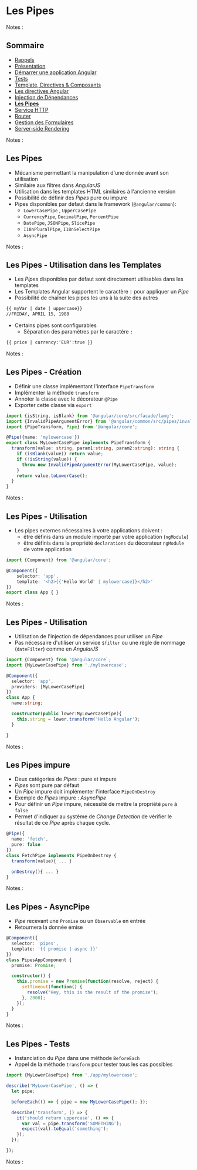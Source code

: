 # Les Pipes

<!-- .slide: class="page-title" -->

Notes :



## Sommaire

<!-- .slide: class="toc" -->

- [Rappels](#/1)
- [Présentation](#/2)
- [Démarrer une application Angular](#/3)
- [Tests](#/4)
- [Template, Directives & Composants](#/5)
- [Les directives Angular](#/6)
- [Injection de Dépendances](#/7)
- **[Les Pipes](#/8)**
- [Service HTTP](#/9)
- [Router](#/10)
- [Gestion des Formulaires](#/11)
- [Server-side Rendering](#/12)

Notes :



## Les Pipes

- Mécanisme permettant la manipulation d'une donnée avant son utilisation
- Similaire aux filtres dans *AngularJS*
- Utilisation dans les templates HTML similaires à l'ancienne version
- Possibilité de définir des *Pipes* pure ou impure
- Pipes disponibles par défaut dans le framework (`@angular/common`):
  - `LowerCasePipe` , `UpperCasePipe`
  - `CurrencyPipe`, `DecimalPipe`, `PercentPipe`
  - `DatePipe`, `JSONPipe`, `SlicePipe`
  - `I18nPluralPipe`, `I18nSelectPipe`
  - `AsyncPipe`

Notes :



## Les Pipes - Utilisation dans les Templates

- Les *Pipes* disponibles par défaut sont directement utilisables dans les templates
- Les Templates Angular supportent le caractère `|` pour appliquer un *Pipe*
- Possibilité de chaîner les pipes les uns à la suite des autres

```html
{{ myVar | date | uppercase}}
//FRIDAY, APRIL 15, 1988
```

- Certains pipes sont configurables
  - Séparation des paramètres par le caractère `:`

```html
{{ price | currency:'EUR':true }}
```

Notes :



## Les Pipes - Création

- Définir une classe implémentant l'interface `PipeTransform`
- Implémenter la méthode `transform`
- Annoter la classe avec le décorateur `@Pipe`
- Exporter cette classe via `export`

```typescript
import {isString, isBlank} from '@angular/core/src/facade/lang';
import {InvalidPipeArgumentError} from '@angular/common/src/pipes/invalid_pipe_argument_error';
import {PipeTransform, Pipe} from '@angular/core';

@Pipe({name: 'mylowercase'})
export class MyLowerCasePipe implements PipeTransform {
  transform(value: string, param1:string, param2:string): string {
    if (isBlank(value)) return value;
    if (!isString(value)) {
      throw new InvalidPipeArgumentError(MyLowerCasePipe, value);
    }  
    return value.toLowerCase();
  }
}
```

Notes :



## Les Pipes - Utilisation

- Les pipes externes nécessaires à votre applications doivent :
  - être définis dans un module importé par votre application (`ngModule`)
  - être définis dans la propriété `declarations` du décorateur `ngModule` de votre application

```typescript
import {Component} from '@angular/core';

@Component({
	selector: 'app',
	template: '<h2>{{'Hello World' | mylowercase}}</h2>'
})
export class App { }
```

Notes :



## Les Pipes - Utilisation

- Utilisation de l'injection de dépendances pour utiliser un *Pipe*
- Pas nécessaire d'utiliser un service `$filter` ou une règle de nommage (`dateFilter`) comme en *AngularJS*

```typescript
import {Component} from '@angular/core`;
import {MyLowerCasePipe} from './mylowercase';

@Component({
  selector: 'app',
  providers: [MyLowerCasePipe]
})
class App {
  name:string;

  constructor(public lower:MyLowerCasePipe){
    this.string = lower.transform('Hello Angular');
  }

}
```

Notes :



## Les Pipes impure

- Deux catégories de *Pipes* : pure et impure
- *Pipes* sont pure par défaut
- Un *Pipe* impure doit implémenter l'interface `PipeOnDestroy`
- Exemple de *Pipes* impure : *AsyncPipe*
- Pour définir un *Pipe* impure, nécessité de mettre la propriété `pure` à `false`
- Permet d'indiquer au système de *Change Detection* de vérifier le résultat de ce *Pipe* après chaque cycle.

```typescript
@Pipe({
  name: 'fetch',
  pure: false
})
class FetchPipe implements PipeOnDestroy {
  transform(value){ ... }

  onDestroy(){ ... }
}
```

Notes :



## Les Pipes - AsyncPipe

- *Pipe* recevant une `Promise` ou un `Observable` en entrée
- Retournera la donnée émise

```typescript
@Component({
  selector: 'pipes',
  template: '{{ promise | async }}'
})
class PipesAppComponent {
  promise: Promise;

  constructor() {
    this.promise = new Promise(function(resolve, reject) {
      setTimeout(function() {
        resolve("Hey, this is the result of the promise");
      }, 2000);
    });
  }
}
```

Notes :



## Les Pipes - Tests

- Instanciation du *Pipe* dans une méthode `BeforeEach`
- Appel de la méthode `transform` pour tester tous les cas possibles

```typescript
import {MyLowerCasePipe} from './app/mylowercase';

describe('MyLowerCasePipe', () => {
  let pipe;

  beforeEach(() => { pipe = new MyLowerCasePipe(); });

  describe('transform', () => {
    it('should return uppercase', () => {
      var val = pipe.transform('SOMETHING');
      expect(val).toEqual('something');
    });
  });

});
```

Notes :



<!-- .slide: class="page-questions" -->



<!-- .slide: class="page-tp6" -->
